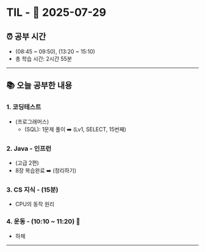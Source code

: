# TIL - 📅 2025-07-29

## ⏰ 공부 시간
- (08:45 ~ 09:50), (13:20 ~ 15:10)
- 총 학습 시간: 2시간 55분

---

## 📚 오늘 공부한 내용
### 1. 코딩테스트
- (프로그래머스)
  - (SQL): 1문제 풀이 ➡️ (Lv1, SELECT, 15번째)

### 2. Java - 인프런
- (고급 2편)
- 8장 복습완료 ➡️ (정리하기)

### 3. CS 지식 - (15분)
- CPU의 동작 원리

### 4. 운동 - (10:10 ~ 11:20) 👟
- 하체

---

